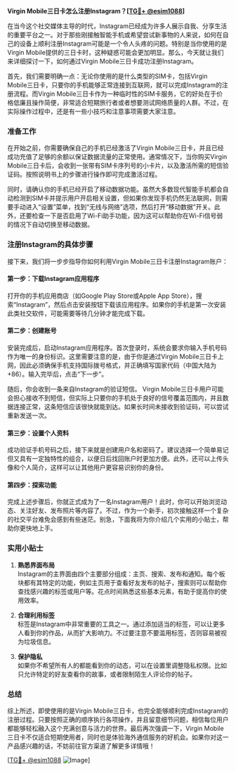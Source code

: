 **Virgin Mobile三日卡怎么注册Instagram？[[TG💪+ @esim1088](https://t.me/s/esim1088)]**

在当今这个社交媒体主导的时代，Instagram已经成为许多人展示自我、分享生活的重要平台之一。对于那些刚接触智能手机或希望尝试新事物的人来说，如何在自己的设备上顺利注册Instagram可能是一个令人头疼的问题。特别是当你使用的是Virgin Mobile提供的三日卡时，这种疑惑可能会更加明显。那么，今天就让我们来详细探讨一下，如何通过Virgin Mobile三日卡成功注册Instagram。

首先，我们需要明确一点：无论你使用的是什么类型的SIM卡，包括Virgin Mobile三日卡，只要你的手机能够正常连接到互联网，就可以完成Instagram的注册流程。而Virgin Mobile三日卡作为一种临时性的SIM卡服务，它的好处在于价格低廉且操作简便，非常适合短期旅行者或者想要测试网络质量的人群。不过，在实际操作过程中，还是有一些小技巧和注意事项需要大家注意。

### 准备工作

在开始之前，你需要确保自己的手机已经激活了Virgin Mobile三日卡，并且已经成功充值了足够的余额以保证数据流量的正常使用。通常情况下，当你购买Virgin Mobile三日卡后，会收到一张带有SIM卡序列号的小卡片，以及激活所需的短信验证码。按照说明书上的步骤进行操作即可完成激活过程。

同时，请确认你的手机已经开启了移动数据功能。虽然大多数现代智能手机都会自动检测到SIM卡并提示用户开启相关设置，但如果你发现手机仍然无法联网，则需要手动进入“设置”菜单，找到“无线与网络”选项，然后打开“移动数据”开关。此外，还要检查一下是否启用了Wi-Fi助手功能，因为这可以帮助你在Wi-Fi信号弱的情况下自动切换至移动数据。

### 注册Instagram的具体步骤

接下来，我们将一步步指导你如何利用Virgin Mobile三日卡注册Instagram账户：

#### 第一步：下载Instagram应用程序

打开你的手机应用商店（如Google Play Store或Apple App Store），搜索“Instagram”，然后点击安装按钮下载该应用程序。如果你的手机是第一次安装此类社交软件，可能需要等待几分钟才能完成下载。

#### 第二步：创建账号

安装完成后，启动Instagram应用程序。首次登录时，系统会要求你输入手机号码作为唯一的身份标识。这里需要注意的是，由于你是通过Virgin Mobile三日卡上网，因此必须确保手机支持国际拨号格式，并正确填写国家代码（中国大陆为+86）。输入完毕后，点击“下一步”。

随后，你会收到一条来自Instagram的验证短信。 Virgin Mobile三日卡用户可能会担心接收不到短信，但实际上只要你的手机处于良好的信号覆盖范围内，并且数据连接正常，这条短信应该很快就能到达。如果长时间未接收到验证码，可以尝试重新发送一次。

#### 第三步：设置个人资料

成功验证手机号码之后，接下来就是创建用户名和密码了。建议选择一个简单易记但又具有一定独特性的组合，以便日后找回账户时更加方便。此外，还可以上传头像和个人简介，这样可以让其他用户更容易识别你的身份。

#### 第四步：探索功能

完成上述步骤后，你就正式成为了一名Instagram用户！此时，你可以开始浏览动态、关注好友、发布照片等内容了。不过，作为一个新手，初次接触这样一个复杂的社交平台难免会感到有些迷茫。别急，下面我将为你介绍几个实用的小贴士，帮助你更快地上手。

### 实用小贴士

1. **熟悉界面布局**  
   Instagram的主界面由四个主要部分组成：主页、搜索、发布和通知。每个板块都有其特定的功能，例如主页用于查看好友发布的帖子，搜索则可以帮助你查找感兴趣的标签或用户等。花点时间熟悉这些基本元素，有助于提高你的使用效率。

2. **合理利用标签**  
   标签是Instagram中非常重要的工具之一。通过添加适当的标签，可以让更多人看到你的作品，从而扩大影响力。不过要注意不要滥用标签，否则容易被视为垃圾信息。

3. **保护隐私**  
   如果你不希望所有人的都能看到你的动态，可以在设置里调整隐私权限。比如只允许特定的好友查看你的故事，或者限制陌生人评论你的帖子。

### 总结

综上所述，即使使用的是Virgin Mobile三日卡，也完全能够顺利完成Instagram的注册过程。只要按照正确的顺序执行各项操作，并且留意细节问题，相信每位用户都能够轻松融入这个充满创意与活力的世界。最后再次强调一下，Virgin Mobile三日卡不仅适合短期使用者，同时也是体验海外通信服务的好机会。如果你对这一产品感兴趣的话，不妨前往官方渠道了解更多详情哦！

[[TG💪+ @esim1088](https://t.me/s/esim1088) ![Image](https://i.postimg.cc/4NQfJmqS/Snipaste-2025-05-13-00-14-12.png)]